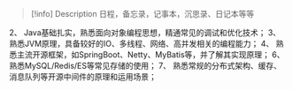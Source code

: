 > [!info] Description
日程，备忘录，记事本，沉思录、日记本等等


2、 Java基础扎实，熟悉面向对象编程思想，精通常见的调试和优化技术； 
3、 熟悉JVM原理，具备较好的IO、多线程、网络、高并发相关的编程能力； 
4、 熟悉主流开源框架，如SpringBoot、Netty、MyBatis等，并了解其实现原理； 
6、 熟悉MySQL/Redis/ES等常见存储的使用； 
7、 熟悉常规的分布式架构、缓存、消息队列等开源中间件的原理和运用场景；